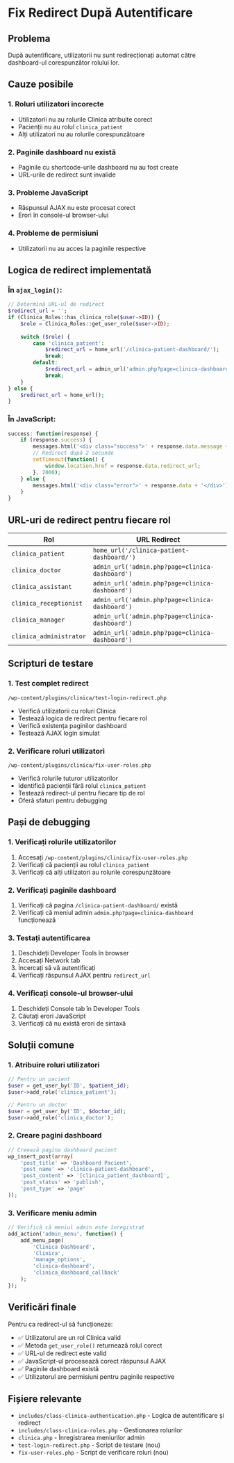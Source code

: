 # Fix Redirect După Autentificare

## Problema
După autentificare, utilizatorii nu sunt redirecționați automat către dashboard-ul corespunzător rolului lor.

## Cauze posibile

### 1. **Roluri utilizatori incorecte**
- Utilizatorii nu au rolurile Clinica atribuite corect
- Pacienții nu au rolul `clinica_patient`
- Alți utilizatori nu au rolurile corespunzătoare

### 2. **Paginile dashboard nu există**
- Paginile cu shortcode-urile dashboard nu au fost create
- URL-urile de redirect sunt invalide

### 3. **Probleme JavaScript**
- Răspunsul AJAX nu este procesat corect
- Erori în console-ul browser-ului

### 4. **Probleme de permisiuni**
- Utilizatorii nu au acces la paginile respective

## Logica de redirect implementată

### În `ajax_login()`:
```php
// Determină URL-ul de redirect
$redirect_url = '';
if (Clinica_Roles::has_clinica_role($user->ID)) {
    $role = Clinica_Roles::get_user_role($user->ID);
    
    switch ($role) {
        case 'clinica_patient':
            $redirect_url = home_url('/clinica-patient-dashboard/');
            break;
        default:
            $redirect_url = admin_url('admin.php?page=clinica-dashboard');
            break;
    }
} else {
    $redirect_url = home_url();
}
```

### În JavaScript:
```javascript
success: function(response) {
    if (response.success) {
        messages.html('<div class="success">' + response.data.message + '</div>');
        // Redirect după 2 secunde
        setTimeout(function() {
            window.location.href = response.data.redirect_url;
        }, 2000);
    } else {
        messages.html('<div class="error">' + response.data + '</div>');
    }
}
```

## URL-uri de redirect pentru fiecare rol

| Rol | URL Redirect |
|-----|--------------|
| `clinica_patient` | `home_url('/clinica-patient-dashboard/')` |
| `clinica_doctor` | `admin_url('admin.php?page=clinica-dashboard')` |
| `clinica_assistant` | `admin_url('admin.php?page=clinica-dashboard')` |
| `clinica_receptionist` | `admin_url('admin.php?page=clinica-dashboard')` |
| `clinica_manager` | `admin_url('admin.php?page=clinica-dashboard')` |
| `clinica_administrator` | `admin_url('admin.php?page=clinica-dashboard')` |

## Scripturi de testare

### 1. **Test complet redirect**
```
/wp-content/plugins/clinica/test-login-redirect.php
```
- Verifică utilizatorii cu roluri Clinica
- Testează logica de redirect pentru fiecare rol
- Verifică existența paginilor dashboard
- Testează AJAX login simulat

### 2. **Verificare roluri utilizatori**
```
/wp-content/plugins/clinica/fix-user-roles.php
```
- Verifică rolurile tuturor utilizatorilor
- Identifică pacienții fără rolul `clinica_patient`
- Testează redirect-ul pentru fiecare tip de rol
- Oferă sfaturi pentru debugging

## Pași de debugging

### 1. **Verificați rolurile utilizatorilor**
1. Accesați `/wp-content/plugins/clinica/fix-user-roles.php`
2. Verificați că pacienții au rolul `clinica_patient`
3. Verificați că alți utilizatori au rolurile corespunzătoare

### 2. **Verificați paginile dashboard**
1. Verificați că pagina `/clinica-patient-dashboard/` există
2. Verificați că meniul admin `admin.php?page=clinica-dashboard` funcționează

### 3. **Testați autentificarea**
1. Deschideți Developer Tools în browser
2. Accesați Network tab
3. Încercați să vă autentificați
4. Verificați răspunsul AJAX pentru `redirect_url`

### 4. **Verificați console-ul browser-ului**
1. Deschideți Console tab în Developer Tools
2. Căutați erori JavaScript
3. Verificați că nu există erori de sintaxă

## Soluții comune

### 1. **Atribuire roluri utilizatori**
```php
// Pentru un pacient
$user = get_user_by('ID', $patient_id);
$user->add_role('clinica_patient');

// Pentru un doctor
$user = get_user_by('ID', $doctor_id);
$user->add_role('clinica_doctor');
```

### 2. **Creare pagini dashboard**
```php
// Creează pagina dashboard pacient
wp_insert_post(array(
    'post_title' => 'Dashboard Pacient',
    'post_name' => 'clinica-patient-dashboard',
    'post_content' => '[clinica_patient_dashboard]',
    'post_status' => 'publish',
    'post_type' => 'page'
));
```

### 3. **Verificare meniu admin**
```php
// Verifică că meniul admin este înregistrat
add_action('admin_menu', function() {
    add_menu_page(
        'Clinica Dashboard',
        'Clinica',
        'manage_options',
        'clinica-dashboard',
        'clinica_dashboard_callback'
    );
});
```

## Verificări finale

Pentru ca redirect-ul să funcționeze:

- ✅ Utilizatorul are un rol Clinica valid
- ✅ Metoda `get_user_role()` returnează rolul corect
- ✅ URL-ul de redirect este valid
- ✅ JavaScript-ul procesează corect răspunsul AJAX
- ✅ Paginile dashboard există
- ✅ Utilizatorul are permisiuni pentru paginile respective

## Fișiere relevante

- `includes/class-clinica-authentication.php` - Logica de autentificare și redirect
- `includes/class-clinica-roles.php` - Gestionarea rolurilor
- `clinica.php` - Înregistrarea meniurilor admin
- `test-login-redirect.php` - Script de testare (nou)
- `fix-user-roles.php` - Script de verificare roluri (nou) 